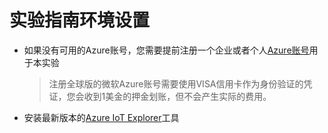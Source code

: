 # 实验指南环境设置

- 如果没有可用的Azure账号，您需要提前注册一个企业或者个人[Azure账号](https://www.microsoft.com/china/azure/index.html?fromtype=cn#azurefreeform)用于本实验
  > 注册全球版的微软Azure账号需要使用VISA信用卡作为身份验证的凭证，您会收到1美金的押金划账，但不会产生实际的费用。

- 安装最新版本的[Azure IoT Explorer](https://github.com/azure/azure-iot-explorer/releases)工具
